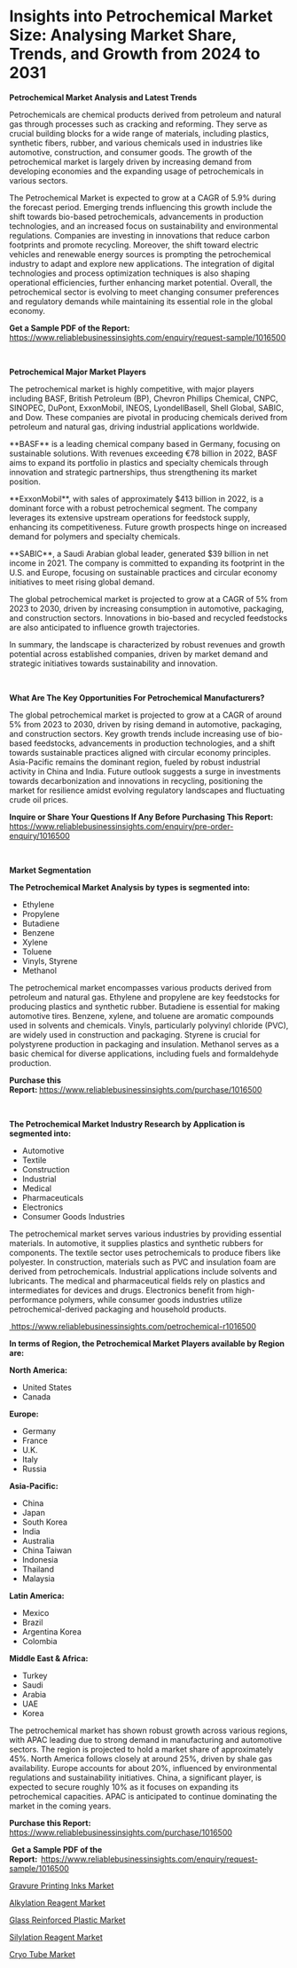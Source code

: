 <p><h1>Insights into Petrochemical Market Size: Analysing Market Share, Trends, and Growth from 2024 to 2031</h1></p><p><strong>Petrochemical Market Analysis and Latest Trends</strong></p>
<p><p>Petrochemicals are chemical products derived from petroleum and natural gas through processes such as cracking and reforming. They serve as crucial building blocks for a wide range of materials, including plastics, synthetic fibers, rubber, and various chemicals used in industries like automotive, construction, and consumer goods. The growth of the petrochemical market is largely driven by increasing demand from developing economies and the expanding usage of petrochemicals in various sectors. </p><p>The Petrochemical Market is expected to grow at a CAGR of 5.9% during the forecast period. Emerging trends influencing this growth include the shift towards bio-based petrochemicals, advancements in production technologies, and an increased focus on sustainability and environmental regulations. Companies are investing in innovations that reduce carbon footprints and promote recycling. Moreover, the shift toward electric vehicles and renewable energy sources is prompting the petrochemical industry to adapt and explore new applications. The integration of digital technologies and process optimization techniques is also shaping operational efficiencies, further enhancing market potential. Overall, the petrochemical sector is evolving to meet changing consumer preferences and regulatory demands while maintaining its essential role in the global economy.</p></p>
<p><strong>Get a Sample PDF of the Report:&nbsp;</strong> <a href="https://www.reliablebusinessinsights.com/enquiry/request-sample/1016500?utm_campaign=60&utm_medium=2&utm_source=Github&utm_content=ia&utm_term=08112024&utm_id=petrochemical">https://www.reliablebusinessinsights.com/enquiry/request-sample/1016500</a></p>
<p>&nbsp;</p>
<p><strong>Petrochemical Major Market Players</strong></p>
<p><p>The petrochemical market is highly competitive, with major players including BASF, British Petroleum (BP), Chevron Phillips Chemical, CNPC, SINOPEC, DuPont, ExxonMobil, INEOS, LyondellBasell, Shell Global, SABIC, and Dow. These companies are pivotal in producing chemicals derived from petroleum and natural gas, driving industrial applications worldwide.</p><p>**BASF** is a leading chemical company based in Germany, focusing on sustainable solutions. With revenues exceeding €78 billion in 2022, BASF aims to expand its portfolio in plastics and specialty chemicals through innovation and strategic partnerships, thus strengthening its market position.</p><p>**ExxonMobil**, with sales of approximately $413 billion in 2022, is a dominant force with a robust petrochemical segment. The company leverages its extensive upstream operations for feedstock supply, enhancing its competitiveness. Future growth prospects hinge on increased demand for polymers and specialty chemicals.</p><p>**SABIC**, a Saudi Arabian global leader, generated $39 billion in net income in 2021. The company is committed to expanding its footprint in the U.S. and Europe, focusing on sustainable practices and circular economy initiatives to meet rising global demand.</p><p>The global petrochemical market is projected to grow at a CAGR of 5% from 2023 to 2030, driven by increasing consumption in automotive, packaging, and construction sectors. Innovations in bio-based and recycled feedstocks are also anticipated to influence growth trajectories.</p><p>In summary, the landscape is characterized by robust revenues and growth potential across established companies, driven by market demand and strategic initiatives towards sustainability and innovation.</p></p>
<p>&nbsp;</p>
<p><strong>What Are The Key Opportunities For Petrochemical Manufacturers?</strong></p>
<p><p>The global petrochemical market is projected to grow at a CAGR of around 5% from 2023 to 2030, driven by rising demand in automotive, packaging, and construction sectors. Key growth trends include increasing use of bio-based feedstocks, advancements in production technologies, and a shift towards sustainable practices aligned with circular economy principles. Asia-Pacific remains the dominant region, fueled by robust industrial activity in China and India. Future outlook suggests a surge in investments towards decarbonization and innovations in recycling, positioning the market for resilience amidst evolving regulatory landscapes and fluctuating crude oil prices.</p></p>
<p><strong>Inquire or Share Your Questions If Any Before Purchasing This Report:</strong> <a href="https://www.reliablebusinessinsights.com/enquiry/pre-order-enquiry/1016500?utm_campaign=60&utm_medium=2&utm_source=Github&utm_content=ia&utm_term=08112024&utm_id=petrochemical">https://www.reliablebusinessinsights.com/enquiry/pre-order-enquiry/1016500</a></p>
<p>&nbsp;</p>
<p><strong>Market Segmentation</strong></p>
<p><strong>The Petrochemical Market Analysis by types is segmented into:</strong></p>
<p><ul><li>Ethylene</li><li>Propylene</li><li>Butadiene</li><li>Benzene</li><li>Xylene</li><li>Toluene</li><li>Vinyls, Styrene</li><li>Methanol</li></ul></p>
<p><p>The petrochemical market encompasses various products derived from petroleum and natural gas. Ethylene and propylene are key feedstocks for producing plastics and synthetic rubber. Butadiene is essential for making automotive tires. Benzene, xylene, and toluene are aromatic compounds used in solvents and chemicals. Vinyls, particularly polyvinyl chloride (PVC), are widely used in construction and packaging. Styrene is crucial for polystyrene production in packaging and insulation. Methanol serves as a basic chemical for diverse applications, including fuels and formaldehyde production.</p></p>
<p><strong>Purchase this Report:&nbsp;</strong><a href="https://www.reliablebusinessinsights.com/purchase/1016500?utm_campaign=60&utm_medium=2&utm_source=Github&utm_content=ia&utm_term=08112024&utm_id=petrochemical">https://www.reliablebusinessinsights.com/purchase/1016500</a></p>
<p>&nbsp;</p>
<p><strong>The Petrochemical Market Industry Research by Application is segmented into:</strong></p>
<p><ul><li>Automotive</li><li>Textile</li><li>Construction</li><li>Industrial</li><li>Medical</li><li>Pharmaceuticals</li><li>Electronics</li><li>Consumer Goods Industries</li></ul></p>
<p><p>The petrochemical market serves various industries by providing essential materials. In automotive, it supplies plastics and synthetic rubbers for components. The textile sector uses petrochemicals to produce fibers like polyester. In construction, materials such as PVC and insulation foam are derived from petrochemicals. Industrial applications include solvents and lubricants. The medical and pharmaceutical fields rely on plastics and intermediates for devices and drugs. Electronics benefit from high-performance polymers, while consumer goods industries utilize petrochemical-derived packaging and household products.</p></p>
<p><a href="https://www.reliablebusinessinsights.com/petrochemical-r1016500?utm_campaign=60&utm_medium=2&utm_source=Github&utm_content=ia&utm_term=08112024&utm_id=petrochemical">&nbsp;https://www.reliablebusinessinsights.com/petrochemical-r1016500</a></p>
<p><strong>In terms of Region, the Petrochemical Market Players available by Region are:</strong></p>
<p>
    <p> <strong> North America: </strong>
        <ul>
            <li>United States</li>
            <li>Canada</li>
        </ul>
        </p> 
    <p> <strong> Europe: </strong>
        <ul>
            <li>Germany</li>
            <li>France</li>
            <li>U.K.</li>
            <li>Italy</li>
            <li>Russia</li>
        </ul>
        </p> 
    <p> <strong> Asia-Pacific: </strong>
        <ul>
            <li>China</li>
            <li>Japan</li>
            <li>South Korea</li>
            <li>India</li>
            <li>Australia</li>
            <li>China Taiwan</li>
            <li>Indonesia</li>
            <li>Thailand</li>
            <li>Malaysia</li>
        </ul>
        </p> 
    <p> <strong> Latin America: </strong>
        <ul>
            <li>Mexico</li>
            <li>Brazil</li>
            <li>Argentina Korea</li>
            <li>Colombia</li>
        </ul>
        </p> 
    <p> <strong> Middle East & Africa: </strong>
        <ul>
            <li>Turkey</li>
            <li>Saudi</li>
            <li>Arabia</li>
            <li>UAE</li>
            <li>Korea</li>
        </ul>
    </p>
    </p>
<p><p>The petrochemical market has shown robust growth across various regions, with APAC leading due to strong demand in manufacturing and automotive sectors. The region is projected to hold a market share of approximately 45%. North America follows closely at around 25%, driven by shale gas availability. Europe accounts for about 20%, influenced by environmental regulations and sustainability initiatives. China, a significant player, is expected to secure roughly 10% as it focuses on expanding its petrochemical capacities. APAC is anticipated to continue dominating the market in the coming years.</p></p>
<p><strong>Purchase this Report: </strong><a href="https://www.reliablebusinessinsights.com/purchase/1016500?utm_campaign=60&utm_medium=2&utm_source=Github&utm_content=ia&utm_term=08112024&utm_id=petrochemical">https://www.reliablebusinessinsights.com/purchase/1016500</a></p>
<p>&nbsp;<strong>Get a Sample PDF of the Report:&nbsp;&nbsp;</strong><a href="https://www.reliablebusinessinsights.com/enquiry/request-sample/1016500?utm_campaign=60&utm_medium=2&utm_source=Github&utm_content=ia&utm_term=08112024&utm_id=petrochemical">https://www.reliablebusinessinsights.com/enquiry/request-sample/1016500</a></p>
<p><strong></strong></p>
<p><p><a href="https://github.com/liz10hnbracht/Market-Research-Report-List-1/blob/main/gravure-printing-inks-market.md?utm_campaign=60&utm_medium=2&utm_source=Github&utm_content=ia&utm_term=08112024&utm_id=petrochemical">Gravure Printing Inks Market</a></p><p><a href="https://issuu.com/reportprime-2/docs/alkylation-reagent-market-size-2030_4abb208bc627d6?utm_campaign=60&utm_medium=2&utm_source=Github&utm_content=ia&utm_term=08112024&utm_id=petrochemical">Alkylation Reagent Market</a></p><p><a href="https://github.com/arnaudyclavinec/Market-Research-Report-List-1/blob/main/glass-reinforced-plastic-market.md?utm_campaign=60&utm_medium=2&utm_source=Github&utm_content=ia&utm_term=08112024&utm_id=petrochemical">Glass Reinforced Plastic Market</a></p><p><a href="https://issuu.com/reportprime-2/docs/silylation-reagent-market-size-2030_46ade596372697?utm_campaign=60&utm_medium=2&utm_source=Github&utm_content=ia&utm_term=08112024&utm_id=petrochemical">Silylation Reagent Market</a></p><p><a href="https://issuu.com/reportprime-2/docs/cryo-tube-market-size-2030.pptx_6b271e46ad3d3c?utm_campaign=60&utm_medium=2&utm_source=Github&utm_content=ia&utm_term=08112024&utm_id=petrochemical">Cryo Tube Market</a></p></p>